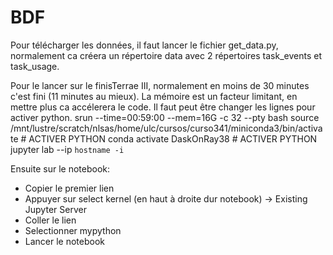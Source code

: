 # BDF
Pour télécharger les données, il faut lancer le fichier get_data.py, normalement ca créera un répertoire data avec 2 répertoires task_events et task_usage.

Pour le lancer sur le finisTerrae III, normalement en moins de 30 minutes c'est fini (11 minutes au mieux). La mémoire est un facteur limitant, en mettre plus ca accélerera le code. Il faut peut être changer les lignes pour activer python.
srun --time=00:59:00 --mem=16G -c 32 --pty bash
source /mnt/lustre/scratch/nlsas/home/ulc/cursos/curso341/miniconda3/bin/activate # ACTIVER PYTHON
conda activate DaskOnRay38 # ACTIVER PYTHON
jupyter lab --ip `hostname -i`

Ensuite sur le notebook:
- Copier le premier lien
- Appuyer sur select kernel (en haut à droite dur notebook) -> Existing Jupyter Server
- Coller le lien
- Selectionner mypython
- Lancer le notebook
